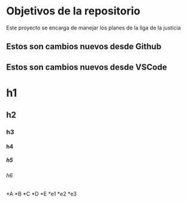 # Objetivos de la repositorio

Este proyecto se encarga de manejar los planes de la liga de la justicia


## Estos son cambios nuevos desde Github
## Estos son cambios nuevos desde VSCode

# h1
## h2
### h3
#### h4
##### h5
###### h6

*A
*B
*C
*D
*E
  *e1
  *e2
  *e3
